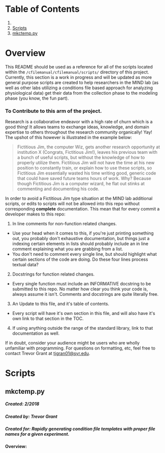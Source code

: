 # Table of Contents
1.
2. [Scripts](#scripts)
  1. [mkctemp.py](##mkctemp.py)

# Overview

This README should be used as a reference for all of the scripts located within the `/cfilemanual/cfilemanual/scripts/` directory of this project. Currently, this
section is a work in progress and will be updated as more general purpose scripts are
created to help researchers in the MIND lab (as well as other labs utilizing a conditions
file based approach for analyzing physiological data) get their data from the collection
phase to the modeling phase (you know, the fun part).

### To Contribute to this arm of the project.

Research is a collaborative endeavor with a high rate of churn which is a good thing!
It allows teams to exchange ideas, knowledge, and domain expertise to others
throughout the research community organically! Yay! The upshot of this however is
illustrated in the example below:

> Fictitious Jim, the computer Wiz, gets another research opportunity at institution X
> (Congrats, Fictitious Jim!), leaves his previous team with a bunch of useful scripts,
> but without the knowledge of how to properly utilize them. Fictitious Jim will not
> have the time at his new position to constantly train, or explain how to use these scripts,
> so Fictitious Jim essentially wasted his time writing good, generic code that could have
> saved future teams hours of work. Why? Because though Fictitious Jim is a computer
> wizard, he flat out stinks at commenting and documenting his code.

In order to avoid a Fictitious Jim type situation at the MIND lab additional scripts,
or edits to scripts will not be allowed into this repo without corresponding **complete** documentation. This mean that for every commit a developer makes to this repo:

1. In line comments for non-function related changes.
  - Use your head when it comes to this, if you're just printing something out, you
    probably don't exhaustive documentation, but things just a indexing certain elements
    in lists should probably include an in line comment explaining what you are grabbing
    from a list.
  - You don't need to comment every single line, but should highlight what certain sections
    of the code are doing. Do these four lines process textual data?
2. Docstrings for function related changes.
  - Every single function must include an INFORMATIVE docstring to be submitted to this repo.
   No matter how clear you think your code is, always assume it isn't. Comments and
   docstrings are quite literally free.
3. An Update to this file, and it's table of contents.
  - Every script will have it's own section in this file, and will also have it's own link
    to that section in the TOC.
4. If using anything outside the range of the standard library, link to that documentation
as well.

If in doubt, consider your audience might be users who are wholly unfamiliar with programming.
For questions on formatting, etc, feel free to contact Trevor Grant at tjgran01@syr.edu.

# Scripts

## mkctemp.py

##### Created: 2/2018
##### Created by: Trevor Grant
##### Created for: Rapidly generating condition file templates with proper file names for a given experiment.

#### Overview:
